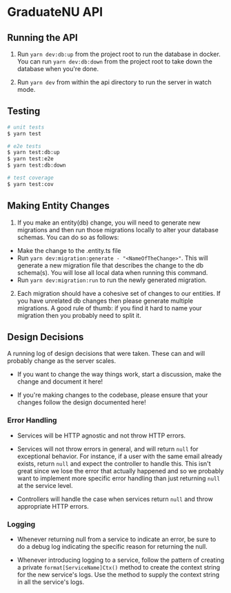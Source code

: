 # GraduateNU API

## Running the API

1. Run `yarn dev:db:up` from the project root to run the database in docker. You can run `yarn dev:db:down` from the project root to take down the database when you're done.

2. Run `yarn dev` from within the api directory to run the server in watch mode.

## Testing

```bash
# unit tests
$ yarn test

# e2e tests
$ yarn test:db:up
$ yarn test:e2e
$ yarn test:db:down

# test coverage
$ yarn test:cov
```

## Making Entity Changes

1. If you make an entity(db) change, you will need to generate new migrations and then run those migrations locally to alter your database schemas. You can do so as follows:

- Make the change to the .entity.ts file
- Run `yarn dev:migration:generate - "<NameOfTheChange>"`. This will generate a new migration file that describes the change to the db schema(s). You will lose all local data when running this command.
- Run `yarn dev:migration:run` to run the newly generated migration.

2. Each migration should have a cohesive set of changes to our entities. If you have unrelated db changes then please generate multiple migrations. A good rule of thumb: if you find it hard to name your migration then you probably need to split it.

## Design Decisions

A running log of design decisions that were taken. These can and will probably change as the server scales.

- If you want to change the way things work, start a discussion, make the change and document it here!

- If you're making changes to the codebase, please ensure that your changes follow the design documented here!

### Error Handling

- Services will be HTTP agnostic and not throw HTTP errors.

- Services will not throw errors in general, and will return `null` for exceptional behavior. For instance, if a user with the same email already exists, return `null` and expect the controller to handle this. This isn't great since we lose the error that actually happened and so we probably want to implement more specific error handling than just returning `null` at the service level.

- Controllers will handle the case when services return `null` and throw appropriate HTTP errors.

### Logging

- Whenever returning null from a service to indicate an error, be sure to do a debug log indicating the specific reason for returning the null.

- Whenever introducing logging to a service, follow the pattern of creating a private `format[ServiceName]Ctx()` method to create the context string for the new service's logs. Use the method to supply the context string in all the service's logs.

